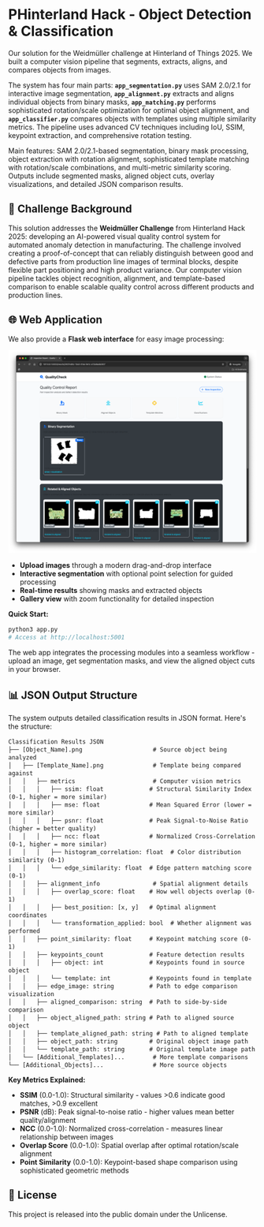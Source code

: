 # PHinterland Hack - Object Detection & Classification

Our solution for the Weidmüller challenge at Hinterland of Things 2025. We built a computer vision pipeline that segments, extracts, aligns, and compares objects from images.

The system has four main parts: **`app_segmentation.py`** uses SAM 2.0/2.1 for interactive image segmentation, **`app_alignment.py`** extracts and aligns individual objects from binary masks, **`app_matching.py`** performs sophisticated rotation/scale optimization for optimal object alignment, and **`app_classifier.py`** compares objects with templates using multiple similarity metrics. The pipeline uses advanced CV techniques including IoU, SSIM, keypoint extraction, and comprehensive rotation testing.

Main features: SAM 2.0/2.1-based segmentation, binary mask processing, object extraction with rotation alignment, sophisticated template matching with rotation/scale combinations, and multi-metric similarity scoring. Outputs include segmented masks, aligned object cuts, overlay visualizations, and detailed JSON comparison results.

## 🎯 Challenge Background

This solution addresses the **Weidmüller Challenge** from Hinterland Hack 2025: developing an AI-powered visual quality control system for automated anomaly detection in manufacturing. The challenge involved creating a proof-of-concept that can reliably distinguish between good and defective parts from production line images of terminal blocks, despite flexible part positioning and high product variance. Our computer vision pipeline tackles object recognition, alignment, and template-based comparison to enable scalable quality control across different products and production lines.

## 🌐 Web Application

We also provide a **Flask web interface** for easy image processing:

<img src="resourses/gui.png" alt="Web Application GUI" width="600">

- **Upload images** through a modern drag-and-drop interface
- **Interactive segmentation** with optional point selection for guided processing  
- **Real-time results** showing masks and extracted objects
- **Gallery view** with zoom functionality for detailed inspection

**Quick Start:**
```bash
python3 app.py
# Access at http://localhost:5001
```

The web app integrates the processing modules into a seamless workflow - upload an image, get segmentation masks, and view the aligned object cuts in your browser.

## 📊 JSON Output Structure

The system outputs detailed classification results in JSON format. Here's the structure:

```
Classification Results JSON
├── [Object_Name].png                    # Source object being analyzed
│   ├── [Template_Name].png              # Template being compared against
│   │   ├── metrics                      # Computer vision metrics
│   │   │   ├── ssim: float             # Structural Similarity Index (0-1, higher = more similar)
│   │   │   ├── mse: float              # Mean Squared Error (lower = more similar)
│   │   │   ├── psnr: float             # Peak Signal-to-Noise Ratio (higher = better quality)
│   │   │   ├── ncc: float              # Normalized Cross-Correlation (0-1, higher = more similar)
│   │   │   ├── histogram_correlation: float  # Color distribution similarity (0-1)
│   │   │   └── edge_similarity: float  # Edge pattern matching score (0-1)
│   │   ├── alignment_info               # Spatial alignment details
│   │   │   ├── overlap_score: float    # How well objects overlap (0-1)
│   │   │   ├── best_position: [x, y]   # Optimal alignment coordinates
│   │   │   └── transformation_applied: bool  # Whether alignment was performed
│   │   ├── point_similarity: float     # Keypoint matching score (0-1)
│   │   ├── keypoints_count             # Feature detection results
│   │   │   ├── object: int             # Keypoints found in source object
│   │   │   └── template: int           # Keypoints found in template
│   │   ├── edge_image: string          # Path to edge comparison visualization
│   │   ├── aligned_comparison: string  # Path to side-by-side comparison
│   │   ├── object_aligned_path: string # Path to aligned source object
│   │   ├── template_aligned_path: string # Path to aligned template
│   │   ├── object_path: string         # Original object image path
│   │   └── template_path: string       # Original template image path
│   └── [Additional_Templates]...        # More template comparisons
└── [Additional_Objects]...              # More source objects
```

**Key Metrics Explained:**
- **SSIM** (0.0-1.0): Structural similarity - values >0.6 indicate good matches, >0.9 excellent
- **PSNR** (dB): Peak signal-to-noise ratio - higher values mean better quality/alignment
- **NCC** (0.0-1.0): Normalized cross-correlation - measures linear relationship between images
- **Overlap Score** (0.0-1.0): Spatial overlap after optimal rotation/scale alignment
- **Point Similarity** (0.0-1.0): Keypoint-based shape comparison using sophisticated geometric methods

## 📄 License

This project is released into the public domain under the Unlicense.